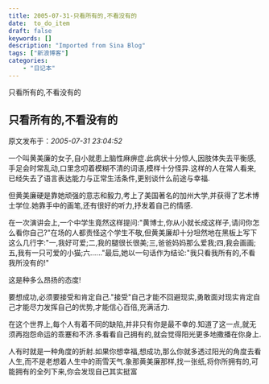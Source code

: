 ```yaml
---
title: 2005-07-31-只看所有的,不看没有的
date:  to_do_item
draft: false
keywords: []
description: "Imported from Sina Blog"
tags: ["新浪博客"]
categories: 
    - "日记本"
---
```

只看所有的,不看没有的
## 只看所有的,不看没有的

 原文发布于：*2005-07-31 23:04:52*

 
一个叫黄美廉的女子,自小就患上脑性麻痹症.此病状十分惊人,因肢体失去平衡感,手足会时常乱动,口里念叨着模糊不清的词语,模样十分怪异.这样的人在常人看来,已经失去了语言表达能力与正常生活条件,更别谈什么前途与幸福.

  
但黄美廉硬是靠她顽强的意志和毅力,考上了美国著名的加州大学,并获得了艺术博士学位.她靠手中的画笔,还有很好的听力,抒发着自己的情感.

在一次演讲会上,一个中学生竟然这样提问&#58;"黄博士,你从小就长成这样子,请问你怎么看你自己?"在场的人都责怪这个学生不敬,但黄美廉却十分坦然地在黑板上写下这么几行字&#58;"一,我好可爱;二,我的腿很长很美;三,爸爸妈妈那么爱我;四,我会画画;五,我有一只可爱的小猫;六......"最后,她以一句话作为结论&#58;"我只看我所有的,不看我所没有的!"

   这是种多么昂扬的态度!

  
要想成功,必须要接受和肯定自己."接受"自己才能不回避现实,勇敢面对现实肯定自己才能尽力发挥自己的优势,才能信心百倍,充满活力.

  
在这个世界上,每个人有着不同的缺陷,并非只有你是最不幸的.知道了这一点,就无须再抱怨命运的乖蹇和不济.多看看自己拥有的,就会觉得阳光更多地撒播在你身上.

  
人有时就是一种角度的折射.如果你想幸福,想成功,那么你就多透过阳光的角度去看人生,而不是老想着人生中的雨雪天气.象那黄美廉那样,找一张纸,将你所拥有的,可能拥有的全列下来,你会发现自己其实挺富


